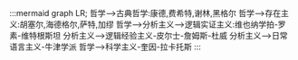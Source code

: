 :::mermaid
graph LR;
哲学-->古典哲学:康德,费希特,谢林,黑格尔 
哲学-->存在主义:胡塞尔,海德格尔,萨特,加缪
哲学-->分析主义-->逻辑实证主义:维也纳学拍-罗素-维特根斯坦
分析主义-->逻辑经验主义-皮尔士-詹姆斯-杜威
分析主义-->日常语言主义-牛津学派
哲学-->科学主义-奎因-拉卡托斯
:::